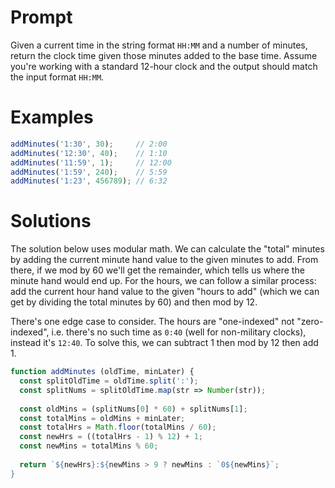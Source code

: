 # Prompt

Given a current time in the string format `HH:MM` and a number of minutes, return the clock time given those minutes added to the base time. Assume you're working with a standard 12-hour clock and the output should match the input format `HH:MM`.

# Examples

```js
addMinutes('1:30', 30);     // 2:00
addMinutes('12:30', 40);    // 1:10
addMinutes('11:59', 1);     // 12:00
addMinutes('1:59', 240);    // 5:59
addMinutes('1:23', 456789); // 6:32
```

# Solutions

The solution below uses modular math. We can calculate the "total" minutes by adding the current minute hand value to the given minutes to add. From there, if we mod by 60 we'll get the remainder, which tells us where the minute hand would end up. For the hours, we can follow a similar process: add the current hour hand value to the given "hours to add" (which we can get by dividing the total minutes by 60) and then mod by 12.

There's one edge case to consider. The hours are "one-indexed" not "zero-indexed", i.e. there's no such time as `0:40` (well for non-military clocks), instead it's `12:40`. To solve this, we can subtract 1 then mod by 12 then add 1.

```js
function addMinutes (oldTime, minLater) {
  const splitOldTime = oldTime.split(':');
  const splitNums = splitOldTime.map(str => Number(str));
  
  const oldMins = (splitNums[0] * 60) + splitNums[1];
  const totalMins = oldMins + minLater;
  const totalHrs = Math.floor(totalMins / 60);
  const newHrs = ((totalHrs - 1) % 12) + 1;
  const newMins = totalMins % 60;
  
  return `${newHrs}:${newMins > 9 ? newMins : `0${newMins}`;
}
```
